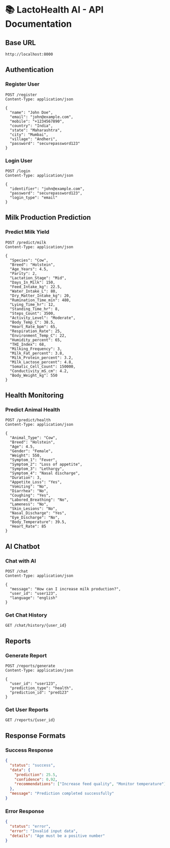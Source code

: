 # 📚 LactoHealth AI - API Documentation

## Base URL
```
http://localhost:8000
```

## Authentication

### Register User
```http
POST /register
Content-Type: application/json

{
  "name": "John Doe",
  "email": "john@example.com",
  "mobile": "+1234567890",
  "country": "India",
  "state": "Maharashtra",
  "city": "Mumbai",
  "village": "Andheri",
  "password": "securepassword123"
}
```

### Login User
```http
POST /login
Content-Type: application/json

{
  "identifier": "john@example.com",
  "password": "securepassword123",
  "login_type": "email"
}
```

## Milk Production Prediction

### Predict Milk Yield
```http
POST /predict/milk
Content-Type: application/json

{
  "Species": "Cow",
  "Breed": "Holstein",
  "Age_Years": 4.5,
  "Parity": 2,
  "Lactation_Stage": "Mid",
  "Days_In_Milk": 150,
  "Feed_Intake_kg": 22.5,
  "Water_Intake_L": 80,
  "Dry_Matter_Intake_kg": 20,
  "Rumination_Time_min": 480,
  "Lying_Time_hr": 12,
  "Standing_Time_hr": 8,
  "Steps_Count": 3500,
  "Activity_Level": "Moderate",
  "Body_Temp_C": 38.5,
  "Heart_Rate_bpm": 65,
  "Respiration_Rate": 25,
  "Environment_Temp_C": 22,
  "Humidity_percent": 65,
  "THI_Index": 68,
  "Milking_Frequency": 3,
  "Milk_Fat_percent": 3.8,
  "Milk_Protein_percent": 3.2,
  "Milk_Lactose_percent": 4.8,
  "Somatic_Cell_Count": 150000,
  "Conductivity_mS_cm": 4.2,
  "Body_Weight_kg": 550
}
```

## Health Monitoring

### Predict Animal Health
```http
POST /predict/health
Content-Type: application/json

{
  "Animal_Type": "Cow",
  "Breed": "Holstein",
  "Age": 4.5,
  "Gender": "Female",
  "Weight": 550,
  "Symptom_1": "Fever",
  "Symptom_2": "Loss of appetite",
  "Symptom_3": "Lethargy",
  "Symptom_4": "Nasal discharge",
  "Duration": 3,
  "Appetite_Loss": "Yes",
  "Vomiting": "No",
  "Diarrhea": "No",
  "Coughing": "Yes",
  "Labored_Breathing": "No",
  "Lameness": "No",
  "Skin_Lesions": "No",
  "Nasal_Discharge": "Yes",
  "Eye_Discharge": "No",
  "Body_Temperature": 39.5,
  "Heart_Rate": 85
}
```

## AI Chatbot

### Chat with AI
```http
POST /chat
Content-Type: application/json

{
  "message": "How can I increase milk production?",
  "user_id": "user123",
  "language": "english"
}
```

### Get Chat History
```http
GET /chat/history/{user_id}
```

## Reports

### Generate Report
```http
POST /reports/generate
Content-Type: application/json

{
  "user_id": "user123",
  "prediction_type": "health",
  "prediction_id": "pred123"
}
```

### Get User Reports
```http
GET /reports/{user_id}
```

## Response Formats

### Success Response
```json
{
  "status": "success",
  "data": {
    "prediction": 25.5,
    "confidence": 0.92,
    "recommendations": ["Increase feed quality", "Monitor temperature"]
  },
  "message": "Prediction completed successfully"
}
```

### Error Response
```json
{
  "status": "error",
  "error": "Invalid input data",
  "details": "Age must be a positive number"
}
```
